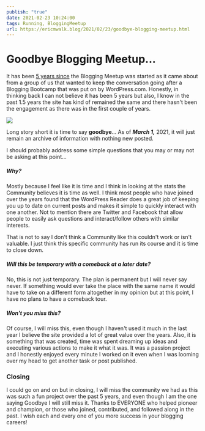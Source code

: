 ```yaml
---
publish: "true"
date: 2021-02-23 10:24:00
tags: Running, BloggingMeetup
url: https://ericmwalk.blog/2021/02/23/goodbye-blogging-meetup.html
---
```


# Goodbye Blogging Meetup...

It has been <a href="https://bloggingmeetup.com/welcome-to-the-bloggers-meetup/" target="_blank" rel="noreferrer noopener">5 years since</a> the Blogging Meetup was started as it came about from a group of us that wanted to keep the conversation going after a Blogging Bootcamp that was put on by WordPress.com. Honestly, in thinking back I can not believe it has been 5 years but also, I know in the past 1.5 years the site has kind of remained the same and there hasn't been the engagement as there was in the first couple of years.

![](https://ericmwalk.blog/uploads/2022/0f5d26375c.jpg)

Long story short it is time to say **goodbye**… As of ***March 1,*** 2021, it will just remain an archive of information with nothing new posted.

I should probably address some simple questions that you may or may not be asking at this point…
<br>
##### **Why?**
Mostly because I feel like it is time and I think in looking at the stats the Community believes it is time as well. I think most people who have joined over the years found that the WordPress Reader does a great job of keeping you up to date on current posts and makes it simple to quickly interact with one another. Not to mention there are Twitter and Facebook that allow people to easily ask questions and interact/follow others with similar interests.

That is not to say I don't think a Community like this couldn't work or isn't valuable. I just think this specific community has run its course and it is time to close down.
<br>
##### **Will this be temporary with a comeback at a later date?**
No, this is not just temporary. The plan is permanent but I will never say never. If something would ever take the place with the same name it would have to take on a different form altogether in my opinion but at this point, I have no plans to have a comeback tour.
<br>
##### **Won't you miss this?**
Of course, I will miss this, even though I haven't used it much in the last year I believe the site provided a lot of great value over the years. Also, it is something that was created, time was spent dreaming up ideas and executing various actions to make it what it was. It was a passion project and I honestly enjoyed every minute I worked on it even when I was looming over my head to get another task or post published.
<br>
### **Closing**
I could go on and on but in closing, I will miss the community we had as this was such a fun project over the past 5 years, and even though I am the one saying Goodbye I will still miss it. Thanks to EVERYONE who helped pioneer and champion, or those who joined, contributed, and followed along in the past. I wish each and every one of you more success in your blogging careers!

